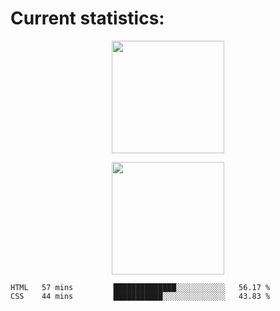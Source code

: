 
  # Current statistics:


<p align="center">
  <img height="180em" align="center" src="https://github-readme-stats.vercel.app/api?username=KZvilla&show_icons=true&hide_border=true&count_private=true&include_all_commits=true&theme=blue-green" /> 
</p>
<p align="center">
  <img height="180em"src="https://github-readme-stats.vercel.app/api/top-langs/?username=kzvilla" />
</p>

<p align="center">
</p>

<!--START_SECTION:waka-->

```text
HTML   57 mins         ██████████████░░░░░░░░░░░   56.17 %
CSS    44 mins         ███████████░░░░░░░░░░░░░░   43.83 %
```

<!--END_SECTION:waka-->

